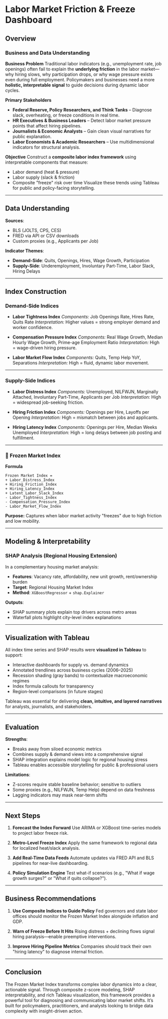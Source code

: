 
# Labor Market Friction & Freeze Dashboard

## Overview

### Business and Data Understanding

**Business Problem**
Traditional labor indicators (e.g., unemployment rate, job openings) often fail to explain the **underlying friction** in the labor market—why hiring slows, why participation drops, or why wage pressure exists even during full employment. Policymakers and businesses need a more **holistic, interpretable signal** to guide decisions during dynamic labor cycles.

**Primary Stakeholders**

* **Federal Reserve, Policy Researchers, and Think Tanks** – Diagnose slack, overheating, or freeze conditions in real time.
* **HR Executives & Business Leaders** – Detect labor market pressure points that affect hiring pipelines.
* **Journalists & Economic Analysts** – Gain clean visual narratives for public explanation.
* **Labor Economists & Academic Researchers** – Use multidimensional indicators for structural analysis.

**Objective**
Construct a **composite labor index framework** using interpretable components that measure:

* Labor demand (heat & pressure)
* Labor supply (slack & friction)
* Composite "freeze" risk over time
  Visualize these trends using Tableau for public and policy-facing storytelling.

---

## Data Understanding

**Sources**:

* BLS (JOLTS, CPS, CES)
* FRED via API or CSV downloads
* Custom proxies (e.g., Applicants per Job)

**Indicator Themes**:

* **Demand-Side**: Quits, Openings, Hires, Wage Growth, Participation
* **Supply-Side**: Underemployment, Involuntary Part-Time, Labor Slack, Hiring Delays

---

## Index Construction

### Demand-Side Indices

* **Labor Tightness Index**
  *Components:* Job Openings Rate, Hires Rate, Quits Rate
  *Interpretation:* Higher values = strong employer demand and worker confidence.

* **Compensation Pressure Index**
  *Components:* Real Wage Growth, Median Hourly Wage Growth, Prime-age Employment Ratio
  *Interpretation:* High = wage-driven hiring pressure.

* **Labor Market Flow Index**
  *Components:* Quits, Temp Help YoY, Separations
  *Interpretation:* High = fluid, dynamic labor movement.

---

### Supply-Side Indices

* **Labor Distress Index**
  *Components:* Unemployed, NILFWJN, Marginally Attached, Involuntary Part-Time, Applicants per Job
  *Interpretation:* High = widespread job-seeking friction.

* **Hiring Friction Index**
  *Components:* Openings per Hire, Layoffs per Opening
  *Interpretation:* High = mismatch between jobs and applicants.

* **Hiring Latency Index**
  *Components:* Openings per Hire, Median Weeks Unemployed
  *Interpretation:* High = long delays between job posting and fulfillment.

---

### 🧊 Frozen Market Index

**Formula**

```plaintext
Frozen Market Index = 
+ Labor_Distress_Index  
+ Hiring_Friction_Index  
+ Hiring_Latency_Index  
+ Latent_Labor_Slack_Index  
- Labor_Tightness_Index  
- Compensation_Pressure_Index  
- Labor_Market_Flow_Index
```

**Purpose:** Captures when labor market activity "freezes" due to high friction and low mobility.

---

## Modeling & Interpretability

### SHAP Analysis (Regional Housing Extension)

In a complementary housing market analysis:

* **Features**: Vacancy rate, affordability, new unit growth, rent/ownership burden
* **Target**: Regional Housing Market Index
* **Method**: `XGBoostRegressor` + `shap.Explainer`

**Outputs**:

* SHAP summary plots explain top drivers across metro areas
* Waterfall plots highlight city-level index explanations

---

## Visualization with Tableau

All index time series and SHAP results were **visualized in Tableau** to support:

* Interactive dashboards for supply vs. demand dynamics
* Annotated trendlines across business cycles (2006–2025)
* Recession shading (gray bands) to contextualize macroeconomic regimes
* Index formula callouts for transparency
* Region-level comparisons (in future stages)

Tableau was essential for delivering **clean, intuitive, and layered narratives** for analysts, journalists, and stakeholders.

---

## Evaluation

**Strengths**:

* Breaks away from siloed economic metrics
* Combines supply & demand views into a comprehensive signal
* SHAP integration explains model logic for regional housing stress
* Tableau enables accessible storytelling for public & professional users

**Limitations**:

* Z-scores require stable baseline behavior; sensitive to outliers
* Some proxies (e.g., NILFWJN, Temp Help) depend on data freshness
* Lagging indicators may mask near-term shifts

---

## Next Steps

1. **Forecast the Index Forward**
   Use ARIMA or XGBoost time-series models to project labor freeze risk.

2. **Metro-Level Freeze Index**
   Apply the same framework to regional data for localized heat/slack analysis.

3. **Add Real-Time Data Feeds**
   Automate updates via FRED API and BLS pipelines for near-live dashboarding.

4. **Policy Simulation Engine**
   Test what-if scenarios (e.g., "What if wage growth surges?" or "What if quits collapse?").

---

## Business Recommendations

1. **Use Composite Indices to Guide Policy**
   Fed governors and state labor offices should monitor the Frozen Market Index alongside inflation and GDP.

2. **Warn of Freeze Before It Hits**
   Rising distress + declining flows signal hiring paralysis—enable preemptive interventions.

3. **Improve Hiring Pipeline Metrics**
   Companies should track their own "hiring latency" to diagnose internal friction.

---

## Conclusion

The Frozen Market Index transforms complex labor dynamics into a clear, actionable signal. Through composite z-score modeling, SHAP interpretability, and rich Tableau visualization, this framework provides a powerful tool for diagnosing and communicating labor market shifts. It’s built for policymakers, practitioners, and analysts looking to bridge data complexity with insight-driven action.

